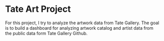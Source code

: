 # Tate Art Project
For this project, I try to analyze the artwork data from Tate Gallery. The goal is to build a dashboard for analyzing artwork catalog and artist data from the public data form Tate Gallery Github.

